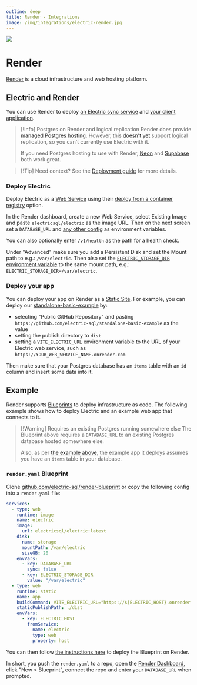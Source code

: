 ```yaml
---
outline: deep
title: Render - Integrations
image: /img/integrations/electric-render.jpg
---
```


<img src="/img/integrations/render.svg" class="product-icon" />

# Render

[Render](https://render.com) is a cloud infrastructure and web hosting platform.

## Electric and Render

You can use Render to deploy [an Electric sync service](#deploy-electric) and [your client application](#deploy-your-app).

> [!Info] Postgres on Render and logical replication
> Render does provide [managed Postgres hosting](https://docs.render.com/postgresql). However, this [doesn't yet](https://feedback.render.com/features/p/allow-for-postgres-logical-replication) support logical replication, so you can't currently use Electric with it.
>
> If you need Postgres hosting to use with Render, [Neon](./neon) and [Supabase](./supabase) both work great.

> [!Tip] Need context?
> See the [Deployment guide](/docs/guides/deployment) for more details.

### Deploy Electric

Deploy Electric as a [Web Service](https://docs.render.com/web-services) using their [deploy from a container registry](https://docs.render.com/web-services#deploy-from-a-container-registry) option.

In the Render dashboard, create a new Web Service, select Existing Image and paste `electricsql/electric` as the image URL. Then on the next screen set a `DATABASE_URL` and [any other config](/docs/api/config) as environment variables.

You can also optionally enter `/v1/health` as the path for a health check.

Under "Advanced" make sure you add a Persistent Disk and set the Mount path to e.g.: `/var/electric`. Then also set the [`ELECTRIC_STORAGE_DIR` environment variable](/docs/api/config#storage-dir) to the same mount path, e.g.: `ELECTRIC_STORAGE_DIR=/var/electric`.

### Deploy your app

You can deploy your app on Render as a [Static Site](https://docs.render.com/static-sites). For example, you can deploy our [standalone-basic-example](https://github.com/electric-sql/standalone-basic-example) by:

- selecting "Public GitHub Repository" and pasting `https://github.com/electric-sql/standalone-basic-example` as the value
- setting the publish directory to `dist`
- setting a `VITE_ELECTRIC_URL` environment variable to the URL of your Electric web service, such as `https://YOUR_WEB_SERVICE_NAME.onrender.com`

Then make sure that your Postgres database has an `items` table with an `id` column and insert some data into it.

## Example

Render supports [Blueprints](https://docs.render.com/infrastructure-as-code) to deploy infrastructure as code. The following example shows how to deploy Electric and an example web app that connects to it.

> [!Warning] Requires an existing Postgres running somewhere else
> The Blueprint above requires a `DATABASE_URL` to an existing Postgres database hosted somewhere else.
>
> Also, as per [the example above](#deploy-your-app), the example app it deploys assumes you have an `items` table in your database.

### `render.yaml` Blueprint

Clone [github.com/electric-sql/render-blueprint](https://github.com/electric-sql/render-blueprint) or copy the following config into a `render.yaml` file:

```yaml
services:
  - type: web
    runtime: image
    name: electric
    image:
      url: electricsql/electric:latest
    disk:
      name: storage
      mountPath: /var/electric
      sizeGB: 20
    envVars:
      - key: DATABASE_URL
        sync: false
      - key: ELECTRIC_STORAGE_DIR
        value: "/var/electric"
  - type: web
    runtime: static
    name: app
    buildCommand: VITE_ELECTRIC_URL="https://${ELECTRIC_HOST}.onrender.com" npm run build
    staticPublishPath: ./dist
    envVars:
      - key: ELECTRIC_HOST
        fromService:
          name: electric
          type: web
          property: host
```

You can then follow [the instructions here](https://docs.render.com/infrastructure-as-code#setup) to deploy the Blueprint on Render.

In short, you push the `render.yaml` to a repo, open the [Render Dashboard](https://dashboard.render.com/), click "New > Blueprint", connect the repo and enter your `DATABASE_URL` when prompted.